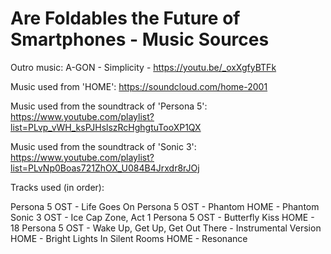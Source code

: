 # Are Foldables the Future of Smartphones - Music Sources

Outro music:
A-GON - Simplicity - https://youtu.be/_oxXgfyBTFk

Music used from 'HOME': https://soundcloud.com/home-2001

Music used from the soundtrack of 'Persona 5': https://www.youtube.com/playlist?list=PLvp_vWH_ksPJHslszRcHghgtuTooXP1QX

Music used from the soundtrack of 'Sonic 3': https://www.youtube.com/playlist?list=PLvNp0Boas721ZhOX_U084B4Jrxdr8rJOj

Tracks used (in order):

Persona 5 OST - Life Goes On
Persona 5 OST - Phantom
HOME - Phantom
Sonic 3 OST - Ice Cap Zone, Act 1
Persona 5 OST - Butterfly Kiss
HOME - 18
Persona 5 OST - Wake Up, Get Up, Get Out There - Instrumental Version
HOME - Bright Lights In Silent Rooms
HOME - Resonance
